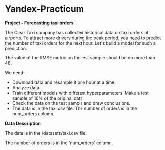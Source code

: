 # Yandex-Practicum

**Project - Forecasting taxi orders**

The Clear Taxi company has collected historical data on taxi orders at airports. To attract more drivers during the peak period, you need to predict the number of taxi orders for the next hour. Let's build a model for such a prediction.

The value of the RMSE metric on the test sample should be no more than 48.

We need:

* Download data and resample it one hour at a time.
* Analyze data.
* Train different models with different hyperparameters. Make a test sample of 10% of the original data.
* Check the data on the test sample and draw conclusions.
* The data is in the taxi.csv file. The number of orders is in the num_orders column.

**Data Description**

The data is in the /datasets/taxi.csv file.

The number of orders is in the 'num_orders' column.
